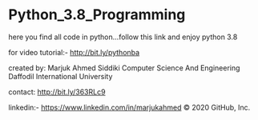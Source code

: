 # Python_3.8_Programming
here you find all code in python...follow this link and enjoy python 3.8


for video tutorial:- http://bit.ly/pythonba

created by:
Marjuk Ahmed Siddiki
Computer Science And Engineering
Daffodil International University

contact:
http://bit.ly/363RLc9

linkedin:- https://www.linkedin.com/in/marjukahmed
© 2020 GitHub, Inc.

